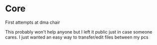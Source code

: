 # Core
First attempts at dma chair

This probably won't help anyone but I left it public just in case someone cares. I just wanted an easy way to transfer/edit files between my pcs
